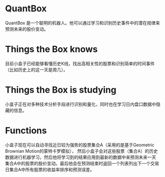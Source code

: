 # QuantBox
QuantBox 是一个聪明的机器人。他可以通过学习和识别历史事件中的潜在规律来预测未来的股价变动。
# Things the Box knows
目前小盒子已经能够看懂历史K线，找出高相关性的股票和识别简单的时间事件（比如历史上的这一天是周几）。
# Things the Box is studying
小盒子正在对多种技术分析手段进行识别和量化，同时也在学习日内盘口数据中隐藏的信息。
# Functions
小盒子现在可以自动寻找近日较为强势的股票集合A（采用的是基于Geometric Brownian Motion的蒙特卡罗模拟），
然后小盒子会对这些股票（集合A）的历史数据进行机器学习，然后他将学习到的结果应用到最新的数据中来预测未来一天
集合A中的股票的股价变动。最后他会在预测结束时返回一个列表列出下一个交易日集合A中所有股票的收益率排序和预测误差。
